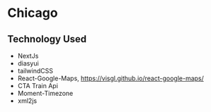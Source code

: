 # Chicago 


## Technology Used
- NextJs
- diasyui
- tailwindCSS
- React-Google-Maps, https://visgl.github.io/react-google-maps/
- CTA Train Api 
- Moment-Timezone
- xml2js